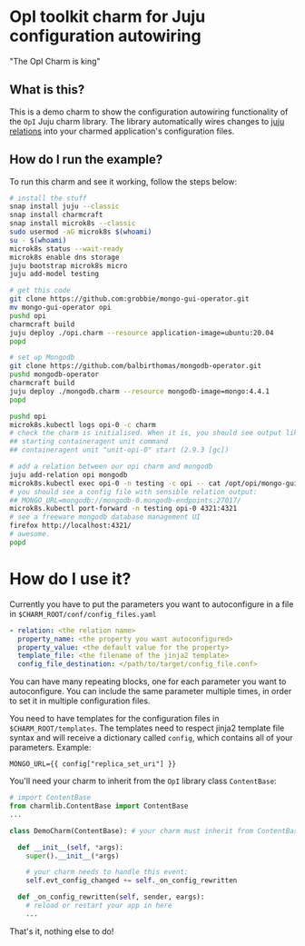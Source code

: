 # OpI toolkit charm for Juju configuration autowiring

"The OpI Charm is king"

## What is this?
This is a demo charm to show the configuration autowiring functionality of the `OpI` Juju charm library. The library automatically wires changes to [juju relations](https://juju.is/docs/sdk/relations) into your charmed application's configuration files.

## How do I run the example?
To run this charm and see it working, follow the steps below:

```sh
# install the stuff
snap install juju --classic
snap install charmcraft
snap install microk8s --classic
sudo usermod -aG microk8s $(whoami)
su - $(whoami)
microk8s status --wait-ready
microk8s enable dns storage
juju bootstrap microk8s micro
juju add-model testing
```

```sh
# get this code
git clone https://github.com:grobbie/mongo-gui-operator.git
mv mongo-gui-operator opi
pushd opi
charmcraft build
juju deploy ./opi.charm --resource application-image=ubuntu:20.04
popd
```

```sh
# set up Mongodb
git clone https://github.com/balbirthomas/mongodb-operator.git
pushd mongodb-operator
charmcraft build
juju deploy ./mongodb.charm --resource mongodb-image=mongo:4.4.1
popd
```

```sh
pushd opi
microk8s.kubectl logs opi-0 -c charm
# check the charm is initialised. When it is, you should see output like:
## starting containeragent unit command
## containeragent unit "unit-opi-0" start (2.9.3 [gc])

# add a relation between our opi charm and mongodb
juju add-relation opi mongodb
microk8s.kubectl exec opi-0 -n testing -c opi -- cat /opt/opi/mongo-gui.sh
# you should see a config file with sensible relation output:
## MONGO_URL=mongodb://mongodb-0.mongodb-endpoints:27017/
microk8s.kubectl port-forward -n testing opi-0 4321:4321
# see a freeware mongodb database management UI
firefox http://localhost:4321/
# awesome.
popd
```

# How do I use it?
Currently you have to put the parameters you want to autoconfigure in a file in `$CHARM_ROOT/conf/config_files.yaml`

```yaml
- relation: <the relation name>
  property_name: <the property you want autoconfigured>
  property_value: <the default value for the property>
  template_file: <the filename of the jinja2 template>
  config_file_destination: </path/to/target/config_file.conf>
```

You can have many repeating blocks, one for each parameter you want to autoconfigure. You can include the same parameter multiple times, in order to set it in multiple configuration files.

You need to have templates for the configuration files in `$CHARM_ROOT/templates`. The templates need to respect jinja2 template file syntax and will receive a dictionary called `config`, which contains all of your parameters. Example:

```jinja
MONGO_URL={{ config["replica_set_uri"] }}
```

You'll need your charm to inherit from the `OpI` library class `ContentBase`:

```python
# import ContentBase
from charmlib.ContentBase import ContentBase
...

class DemoCharm(ContentBase): # your charm must inherit from ContentBase

  def __init__(self, *args):
    super().__init__(*args)

    # your charm needs to handle this event:
    self.evt_config_changed += self._on_config_rewritten

  def _on_config_rewritten(self, sender, eargs):
    # reload or restart your app in here
    ...
```
That's it, nothing else to do!
